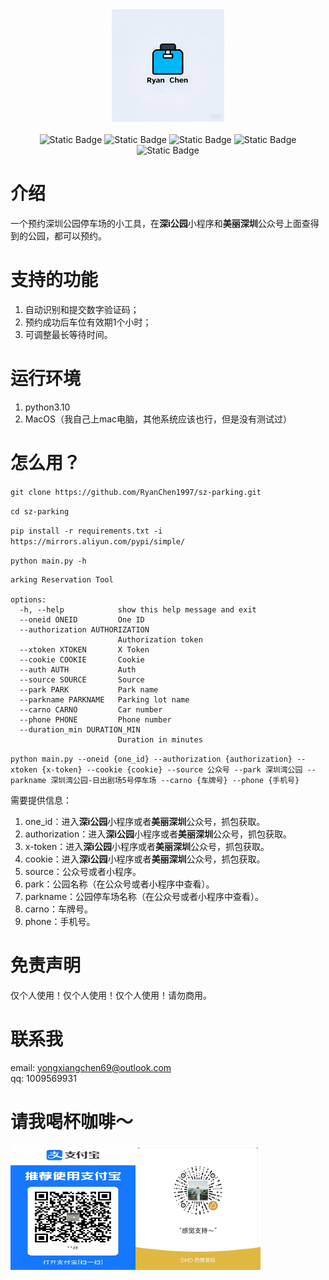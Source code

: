<div align=center>
<img src="https://github.com/RyanChen1997/sz-parking/blob/main/static/logo.png" width="180" height="180"> 
</div>
<br>
<div align=center>
<img alt="Static Badge" src="https://img.shields.io/badge/Python-3.10-blue">
<img alt="Static Badge" src="https://img.shields.io/badge/Email-yongxiangchen69%40gmail.com-8A2BE2?style=plastic&logo=amazonsimpleemailservice&logoColor=white">
<img alt="Static Badge" src="https://img.shields.io/badge/MacOS-green">
<img alt="Static Badge" src="https://img.shields.io/badge/QQ-1009569931-white?logo=qq">
<img alt="Static Badge" src="https://img.shields.io/badge/Email-yongxiangchen69.gmail.com-8A2BE2?logo=amazonsimpleemailservice">
</div>



# 介绍
一个预约深圳公园停车场的小工具，在**深i公园**小程序和**美丽深圳**公众号上面查得到的公园，都可以预约。

# 支持的功能
1. 自动识别和提交数字验证码；
2. 预约成功后车位有效期1个小时；
3. 可调整最长等待时间。

# 运行环境
1. python3.10
2. MacOS（我自己上mac电脑，其他系统应该也行，但是没有测试过）

# 怎么用？
`git clone https://github.com/RyanChen1997/sz-parking.git` 

`cd sz-parking`

`pip install -r requirements.txt -i https://mirrors.aliyun.com/pypi/simple/`

`python main.py -h`
```
arking Reservation Tool

options:
  -h, --help            show this help message and exit
  --oneid ONEID         One ID
  --authorization AUTHORIZATION
                        Authorization token
  --xtoken XTOKEN       X Token
  --cookie COOKIE       Cookie
  --auth AUTH           Auth
  --source SOURCE       Source
  --park PARK           Park name
  --parkname PARKNAME   Parking lot name
  --carno CARNO         Car number
  --phone PHONE         Phone number
  --duration_min DURATION_MIN
                        Duration in minutes
```

`python main.py --oneid {one_id} --authorization {authorization} --xtoken {x-token} --cookie {cookie} --source 公众号 --park 深圳湾公园 --parkname 深圳湾公园-日出剧场5号停车场 --carno {车牌号} --phone {手机号}`

需要提供信息：
1. one_id：进入**深i公园**小程序或者**美丽深圳**公众号，抓包获取。
2. authorization：进入**深i公园**小程序或者**美丽深圳**公众号，抓包获取。
3. x-token：进入**深i公园**小程序或者**美丽深圳**公众号，抓包获取。
4. cookie：进入**深i公园**小程序或者**美丽深圳**公众号，抓包获取。
5. source：公众号或者小程序。
6. park：公园名称（在公众号或者小程序中查看）。
7. parkname：公园停车场名称（在公众号或者小程序中查看）。
8. carno：车牌号。
9. phone：手机号。


# 免责声明
仅个人使用！仅个人使用！仅个人使用！请勿商用。

# 联系我
email: yongxiangchen69@outlook.com\
qq: 1009569931

# 请我喝杯咖啡～
<img src="https://github.com/RyanChen1997/sz-parking/blob/main/static/WechatIMG70.jpg" width="200" height="200"><img src="https://github.com/RyanChen1997/sz-parking/blob/main/static/WechatIMG71.jpg" width="200" height="200">
